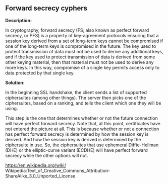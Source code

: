 Forward secrecy cyphers
-------

**Description:**

In cryptography, forward secrecy (FS; also known as perfect forward secrecy, or PFS) 
is a property of key-agreement protocols ensuring that a session key derived from a set 
of long-term keys cannot be compromised if one of the long-term keys is compromised in the
future. The key used to protect transmission of data must not be used to derive any 
additional keys, and if the key used to protect transmission of data is derived from some 
other keying material, then that material must not be used to derive any more keys. 
In this way, compromise of a single key permits access only to data protected by that 
single key.

**Solution:**

In the beginning SSL handshake, the client sends a list of supported ciphersuites
(among other things). The server then picks one of the ciphersuites, based on a ranking, 
and tells the client which one they will be using.

This step is the one that determines whether or not the future connection will have 
perfect forward secrecy. Note that, at this point, certificates have not entered the 
picture at all. This is because whether or not a connection has perfect forward secrecy 
is determined by how the session key is derived. And how the session key is derived is 
determined by the ciphersuite in use. So, the ciphersuites that use ephemeral 
Diffie-Hellman (DHE) or the elliptic-curve variant (ECDHE) will have perfect forward 
secrecy while the other options will not.


https://en.wikipedia.org/wiki/
Wikipedia:Text_of_Creative_Commons_Attribution-ShareAlike_3.0_Unported_License
